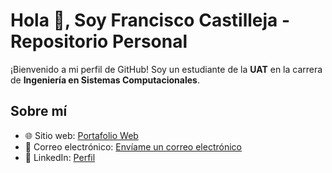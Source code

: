 
# Hola 👋, Soy Francisco Castilleja - Repositorio Personal

¡Bienvenido a mi perfil de GitHub! Soy un estudiante de la **UAT** en la carrera de **Ingeniería en Sistemas Computacionales**. 

## Sobre mí

- 🌐 Sitio web: [Portafolio Web]()
- 📧 Correo electrónico: [Envíame un correo electrónico](mailto:Francisco_Castilleja.com)
- 💼 LinkedIn: [Perfil](https://www.linkedin.com/in/francisco-castilleja)

<!--
**FranciscoCastilleja/FranciscoCastilleja** is a ✨ _special_ ✨ repository because its `README.md` (this file) appears on your GitHub profile.

Here are some ideas to get you started:

- 🔭 I’m currently working on ...
- 🌱 I’m currently learning ...
- 👯 I’m looking to collaborate on ...
- 🤔 I’m looking for help with ...
- 💬 Ask me about ...
- 📫 How to reach me: ...
- 😄 Pronouns: ...
- ⚡ Fun fact: ...
-->
